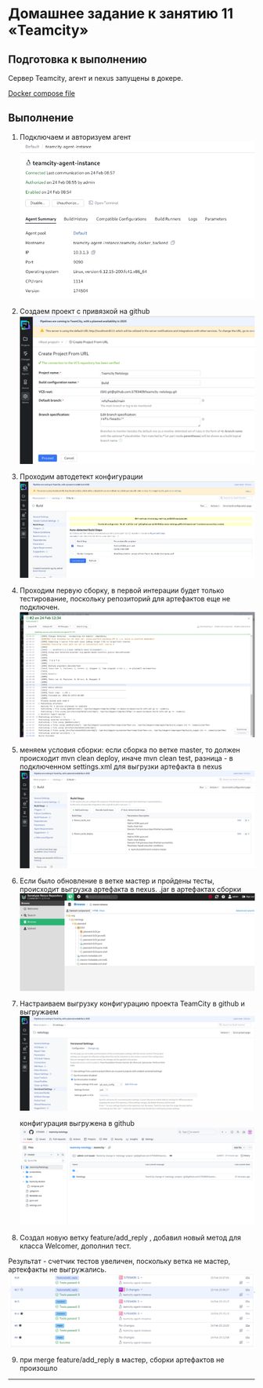 # Домашнее задание к занятию 11 «Teamcity»



## Подготовка к выполнению

Сервер Teamcity, агент и nexus запущены в докере.

[Docker compose file](https://github.com/5793409/teamcity-netology/blob/master/teamcity-docker/compose.yml)

## Выполнение

1. Подключаем и авторизуем агент
  ![alt text](screenshots/1.png)

2. Создаем проект с привязкой на github
   ![alt text](screenshots/2.png)

3. Проходим автодетект конфигурации
   ![alt text](screenshots/3.png)

4. Проходим первую сборку, в первой интерации  будет только тестирование, поскольку репозиторий для артефактов еще не подключен.
    ![alt text](screenshots/4.png)

5. меняем  условия сборки: если сборка по ветке master, то должен происходит mvn clean deploy, иначе mvn clean test, разница - в подключенном settings.xml для выгрузки артефакта в nexus
   ![alt text](screenshots/5.png)

6. Если было обновление в ветке мастер и пройдены тесты, происходит выгрузка артефакта в nexus. .jar в артефактах сборки
 ![alt text](screenshots/6.png)

7. Настраиваем выгрузку конфигурацию проекта TeamCity в github и выгружаем
     ![alt text](screenshots/7.png)

   конфигурация выгружена в github
    ![alt text](screenshots/8.png)

8. Создал новую ветку  feature/add_reply , добавил новый метод для класса Welcomer, дополнил тест.
   
Результат - счетчик тестов увеличен, поскольку ветка не мастер, артекфакты не выгружались.
    ![alt text](screenshots/9.png)

9. при merge feature/add_reply в мастер, сборки артефактов не произошло

---